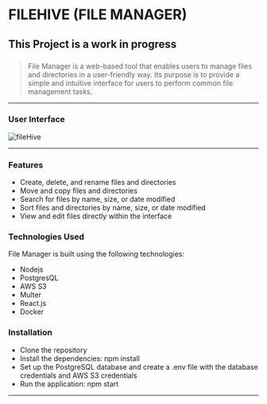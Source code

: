 # FILEHIVE (FILE MANAGER)

## This Project is a work in progress

###

> File Manager is a web-based tool that enables users to manage files and directories in a user-friendly way. Its purpose is to provide a simple and intuitive interface for users to perform common file management tasks.

---

### User Interface

![fileHive](https://github.com/nwakwudoloveth/LocalStorage/assets/91857167/e127c117-0b2a-45b7-b6a3-41b21aaa8914)

---

### Features

- Create, delete, and rename files and directories
- Move and copy files and directories
- Search for files by name, size, or date modified
- Sort files and directories by name, size, or date modified
- View and edit files directly within the interface

### Technologies Used

File Manager is built using the following technologies:

- Nodejs
- PostgresQL
- AWS S3
- Multer
- React.js
- Docker

### Installation

- Clone the repository
- Install the dependencies: npm install
- Set up the PostgreSQL database and create a .env file with the database credentials and AWS S3 credentials
- Run the application: npm start

---

##
